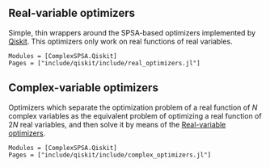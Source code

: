 ## Real-variable optimizers

Simple, thin wrappers around the SPSA-based optimizers implemented by [Qiskit](https://qiskit.org). This optimizers only work on real functions of real variables.

```@autodocs
Modules = [ComplexSPSA.Qiskit]
Pages = ["include/qiskit/include/real_optimizers.jl"]
```

## Complex-variable optimizers

Optimizers which separate the optimization problem of a real function of $N$ complex variables
as the equivalent problem of optimizing a real function of $2N$ real variables, and then solve it
by means of the [Real-variable optimizers](@ref).

```@autodocs
Modules = [ComplexSPSA.Qiskit]
Pages = ["include/qiskit/include/complex_optimizers.jl"]
```
